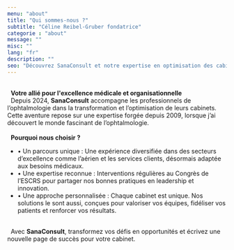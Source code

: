 ```yaml
---
menu: "about"
title: "Qui sommes-nous ?"
subtitle: "Céline Reibel-Gruber fondatrice"
categorie : "about"
message: ""
misc: ""
lang: "fr"
description: ""
seo: "Découvrez SanaConsult et notre expertise en optimisation des cabinets d'ophtalmologie"
---
```

\
&nbsp;
**Votre allié pour l'excellence médicale et organisationnelle**
\
&nbsp;
Depuis 2024, **SanaConsult** accompagne les professionnels de l’ophtalmologie dans la transformation et l’optimisation de leurs cabinets. Cette aventure repose sur une expertise forgée depuis 2009, lorsque j’ai découvert le monde fascinant de l’ophtalmologie.
\
\
&nbsp;
**Pourquoi nous choisir ?**
- •	Un parcours unique : Une expérience diversifiée dans des secteurs d’excellence comme l’aérien et les services clients, désormais adaptée aux besoins médicaux.
- •	Une expertise reconnue : Interventions régulières au Congrès de l’ESCRS pour partager nos bonnes pratiques en leadership et innovation.
- •	Une approche personnalisée : Chaque cabinet est unique. Nos solutions le sont aussi, conçues pour valoriser vos équipes, fidéliser vos patients et renforcer vos résultats.

\
&nbsp;
Avec **SanaConsult**, transformez vos défis en opportunités et écrivez une nouvelle page de succès pour votre cabinet.



